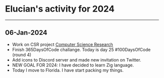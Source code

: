 # Elucian's activity for 2024
---
## 06-Jan-2024

* Work on CSR project [Computer Science Research](https://csr.saggecode.net)
* Finish 365DaysOfCode challange. Today is day 25 #100DaysOfCode (round 4)
* Add icons to Discord server and made new invitation on Twitter.
* NEW GOAL FOR 2024: I have decided to learn Zig language.
* Today I move to Florida. I have start packing my things.

  
